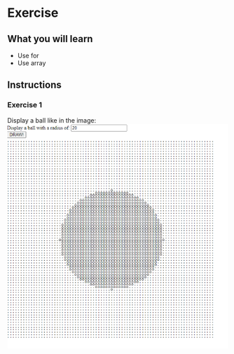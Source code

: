 # Exercise

## What you will learn

* Use for
* Use array

## Instructions

### Exercise 1

Display a ball like in the image:
![](images/exercise2.png)



